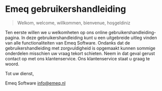 # Emeq gebruikershandleiding

> Welkom, welcome, willkommen, bienvenue, hoşgeldiniz
>
Ten eerste willen we u welkomheten op ons online gebruikershandleiding-pagina. In deze gebruikershandleiding kunt u een uitgebreide uitleg vinden van alle functionaliteiten van Emeq Software. Ondanks dat de gebruikershandleiding met zorgvuldigheid is opgemaakt kunnen sommige onderdelen misschien uw vraag tekort schieten. Neem in dat geval gerust contact op met ons klantenservice. Ons klantenservice staat u graag te woord.


Tot uw dienst,

Emeq Software                                                                                                                                                                        [info@emeq.nl](mailto:info@emeq.nl)
